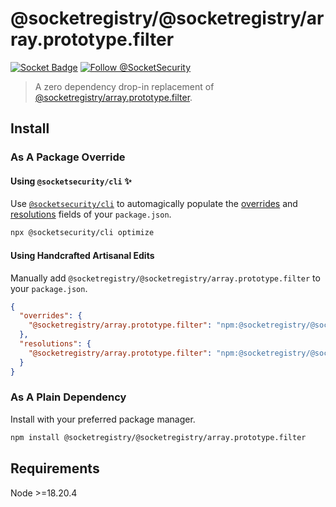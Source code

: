 # @socketregistry/@socketregistry/array.prototype.filter

[![Socket Badge](https://socket.dev/api/badge/npm/package/@socketregistry/@socketregistry/array.prototype.filter)](https://socket.dev/npm/package/@socketregistry/@socketregistry/array.prototype.filter)
[![Follow @SocketSecurity](https://img.shields.io/twitter/follow/SocketSecurity?style=social)](https://twitter.com/SocketSecurity)

> A zero dependency drop-in replacement of
> [@socketregistry/array.prototype.filter](https://www.npmjs.com/package/@socketregistry/array.prototype.filter).

## Install

### As A Package Override

#### Using `@socketsecurity/cli` :sparkles:

Use [`@socketsecurity/cli`](https://www.npmjs.com/package/@socketsecurity/cli)
to automagically populate the
[overrides](https://docs.npmjs.com/cli/v9/configuring-npm/package-json#overrides)
and [resolutions](https://yarnpkg.com/configuration/manifest#resolutions) fields
of your `package.json`.

```sh
npx @socketsecurity/cli optimize
```

#### Using Handcrafted Artisanal Edits

Manually add `@socketregistry/@socketregistry/array.prototype.filter` to your
`package.json`.

```json
{
  "overrides": {
    "@socketregistry/array.prototype.filter": "npm:@socketregistry/@socketregistry/array.prototype.filter@^1"
  },
  "resolutions": {
    "@socketregistry/array.prototype.filter": "npm:@socketregistry/@socketregistry/array.prototype.filter@^1"
  }
}
```

### As A Plain Dependency

Install with your preferred package manager.

```sh
npm install @socketregistry/@socketregistry/array.prototype.filter
```

## Requirements

Node &gt;=18.20.4
